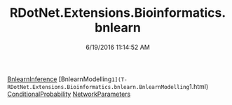 ﻿---
title: RDotNet.Extensions.Bioinformatics.bnlearn
date: 6/19/2016 11:14:52 AM
---

[BnlearnInference](T-RDotNet.Extensions.Bioinformatics.bnlearn.BnlearnInference.html)
[BnlearnModelling`1](T-RDotNet.Extensions.Bioinformatics.bnlearn.BnlearnModelling`1.html)
[ConditionalProbability](T-RDotNet.Extensions.Bioinformatics.bnlearn.ConditionalProbability.html)
[NetworkParameters](T-RDotNet.Extensions.Bioinformatics.bnlearn.NetworkParameters.html)
